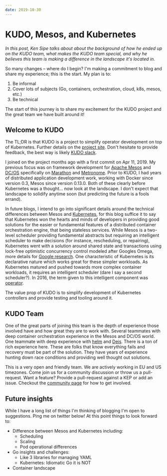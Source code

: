 ```yaml
---
date: 2019-10-30
---
```


# KUDO, Mesos, and Kubernetes

_In this post, Ken Sipe talks about about the background of how he ended up on the KUDO team, what makes the KUDO team special, and why he believes this team is making a difference in the landscape it's located in._

<!-- more -->

So many changes – where do I begin? I'm making a commitment to blog and share my experience; this is the start. My plan is to:

1) Be informal
2) Cover lots of subjects (Go, containers, orchestration, cloud, k8s, mesos, etc.)
3) Be technical

The start of this journey is to share my excitement for the KUDO project and the great team we have built around it!

## Welcome to KUDO

The TL;DR is that KUDO is a project to simplify operator development on top of Kubernetes. Further details on the [project site](https://kudo.dev/). Don't hesitate to provide feedback, the best way is likely [KUDO slack](https://kubernetes.slack.com/messages/kudo/).

I joined on the project months ago with a first commit on Apr 11, 2019.  My previous focus was on framework development for [Apache Mesos](http://mesos.apache.org/) and [DC/OS](https://dcos.io/) specifically on [Marathon](https://mesosphere.github.io/marathon/) and [Metronome](https://github.com/dcos/metronome). Prior to KUDO, I had years of distributed application development work, working with Docker since version 0.3, Mesos since version 0.13.0. Both of these clearly before Kubernetes was a thought... now look at the landscape. I don't expect that landscape to solidify anytime soon (but predicting the future is a fools errand).

In future blogs, I intend to go into significant details around the technical differences between Mesos and [Kubernetes](https://kubernetes.io), for this blog suffice it to say that Kubernetes won the hearts and minds of developers in providing good solutions for the easier or fundamental features of a distributed container orchestration engine, that being stateless services. While Mesos is a two-level scheduler providing fundamental abstracts but requiring an intelligent scheduler to make decisions (for instance, rescheduling, or repairing), Kubernetes went with a solution around shared state and transactions using lock-free optimistic concurrency control modeled after Googles Omega, more details for [Google research](https://ai.google/research/pubs/pub44843). One characteristic of Kubernetes is its declarative nature which works great for these simpler workloads. As Kubernetes matured and pushed towards more complex container workloads, it requires an intelligent scheduler (dare I say a second scheduler?). In 2016, the term given to this intelligent component was [operator](https://kubernetes.io/docs/concepts/extend-kubernetes/operator/).

The value prop of KUDO is to simplify development of Kubernetes controllers and provide testing and tooling around it.

## KUDO Team

One of the great parts of joining this team is the depth of experience those involved have and how great they are to work with. Several teammates with deep container orchestration experience in the Mesos and DC/OS world. One teammate with deep experience with [helm](https://helm.sh/) and [Deis](https://github.com/deis/deis). There is a ton of rich experience here. These are folks that know everything fails and recovery must be part of the solution. They have years of experience hunting down race conditions and providing well thought out solutions.

This is a very open and friendly team. We are actively working in EU and US timezones. Come join us for a community discussion or throw us a pull-request. Want a feature? Provide a pull-request against a KEP or add an issue. Checkout the [community page](../community) for how to get involved.

## Future insights

While I have a long list of things I'm thinking of blogging I'm open to suggestions. Ping me on twitter below! At this point things to look forward to:

* Difference between Mesos and Kubernetes including:
  * Scheduling
  * Scaling
  * Pod operational differences
* Go insights and challenges:
  * Like 3 libraries for managing YAML
  * Kubernetes: Idiomatic Go it is NOT
* Container landscape

<Authors about="kensipe" />